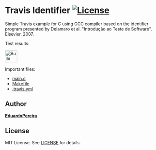 Travis Identifier [![License][license-img]][license-url]
=
Simple Travis example for C using GCC compiler based on the identifier program presented by Delamaro et al. "Introdução ao Teste de Software". Elsevier. 2007.

Test results:

[<img alt="Build Status" src="https://travis-ci.org/duduvpereira/Tests_CodeCoverage/sort.svg?branch=main" height="40">][travis-url]

Important files:

* [main.c](main.c)
* [Makefile](Makefile)
* [.travis.yml](.travis.yml)


Author
------
[**EduardoPereira**](https://github.com/duduvpereira)


License
-------
MIT License. See [LICENSE](LICENSE) for details.

[main-url]: https://github.com/duduvpereira/Tests_CodeCoverage/sort
[readme-url]: https://github.com/duduvpereira/Tests_CodeCoverage/sort/blob/main/README.md
[license-url]: https://github.com/duduvpereira/Tests_CodeCoverage/sort/blob/main/LICENSE
[license-img]: https://img.shields.io/github/license/rsp/travis-hello-modern-cpp.svg
[travis-url]: https://travis-ci.org/duduvpereira/Tests_CodeCoverage/sort
[travis-img]: https://travis-ci.org/duduvpereira/Tests_CodeCoverage/sort.svg?branch=master
[github-follow-url]: https://github.com/duduvpereira
